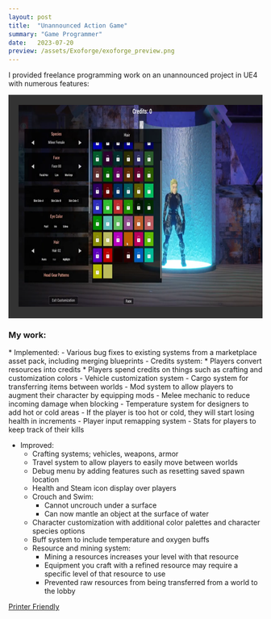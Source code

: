 ```yaml
---
layout: post
title:  "Unannounced Action Game"
summary: "Game Programmer"
date:   2023-07-20
preview: /assets/Exoforge/exoforge_preview.png
---
```

I provided freelance programming work on an unannounced project in UE4 with numerous features:<br>

<!--![Picture 1](/assets/save_game_plugin.png)-->

<style>
div.scroll-container 
{
  background-color: #333;
  overflow: auto;
  white-space: nowrap;
  padding: 10px;
}

div.scroll-container img 
{
  padding: 10px;
}
highlight 
{
    color: #2A9094;
}
</style>
<meta name="viewport" content="width=device-width, initial-scale=1.0"> 
<div class="dont-print">
  <body>
    <div class="scroll-container">
      <img src="/assets/Exoforge/exoforge_character_customization.png" alt="character" width="600" height="400">
      <img src="/assets/Exoforge/exoforge_character_customization_palettes.png" alt="palettes" width="600" height="400">
      <img src="/assets/Exoforge/exoforge_character_customization_close_palette.png" alt="closePalette" width="600" height="400">
      <img src="/assets/Exoforge/exoforge_crafting.png" alt="crafting" width="600" height="400">
      <img src="/assets/Exoforge/exoforge_inventory.png" alt="inventory" width="600" height="400">
      <img src="/assets/Exoforge/exoforge_UI_improvements.png" alt="UI" width="600" height="400">
      <img src="/assets/Exoforge/exoforge_vehicle_customization.png" alt="vehicle" width="600" height="400">
    </div>
  </body>
</div>

<h3>My work:</h3>
* Implemented:
  - Various bug fixes to existing systems from a marketplace asset pack, including merging blueprints
  - Credits system:
    * Players convert resources into credits
    * Players spend credits on things such as crafting and customization colors
  - Vehicle customization system
  - Cargo system for transferring items between worlds
  - Mod system to allow players to augment their character by equipping mods
  - Melee mechanic to reduce incoming damage when blocking
  - Temperature system for designers to add hot or cold areas
    - If the player is too hot or cold, they will start losing health in increments
  - Player input remapping system
  - Stats for players to keep track of their kills

* Improved:
  - Crafting systems; vehicles, weapons, armor
  - Travel system to allow players to easily move between worlds
  - Debug menu by adding features such as resetting saved spawn location
  - Health and Steam icon display over players
  - Crouch and Swim:
    - Cannot uncrouch under a surface
    - Can now mantle an object at the surface of water
  - Character customization with additional color palettes and character species options
  - Buff system to include temperature and oxygen buffs
  - Resource and mining system:
    - Mining a resources increases your level with that resource
    - Equipment you craft with a refined resource may require a specific level of that resource to use
    - Prevented raw resources from being transferred from a world to the lobby  

<div class="dont-print">
    <p>
        <a href="javascript:window.print();">Printer Friendly</a>
    </p>
</div>